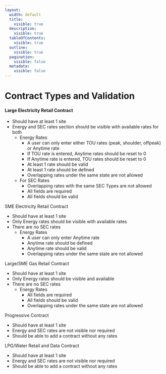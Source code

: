 ```yaml
---
layout:
  width: default
  title:
    visible: true
  description:
    visible: true
  tableOfContents:
    visible: true
  outline:
    visible: true
  pagination:
    visible: false
  metadata:
    visible: false
---
```


# Contract Types and Validation

#### Large Electricity Retail Contract

* Should have at least 1 site
* Energy and SEC rates section should be visible with available rates for both
  * Energy Rates
    * A user can only enter either TOU rates (peak, shoulder, offpeak) or Anytime rate
    * If TOU rate is entered, Anytime rates should be reset to 0
    * If Anytime rate is entered, TOU rates should be reset to 0
    * At least 1 rate should be valid
    * At least 1 rate should be defined
    * Overlapping rates under the same state are not allowed
  * For SEC Rates
    * Overlapping rates with the same SEC Types are not allowed
    * All fields are required
    * All fields should be valid

SME Electricity Retail Contract

* Should have at least 1 site
* Only Energy rates should be visible with available rates
* There are no SEC rates
  * Energy Rates
    * A user can only enter Anytime rate
    * Anytime rate should be defined
    * Anytime rate should be valid
    * Overlapping rates under the same state are not allowed

Large/SME Gas Retail Contract

* Should have at least 1 site
* Only Energy rates should be visible and available
* There are no SEC rates
  * Energy Rates
    * All fields are required
    * All fields should be valid
    * Overlapping rates under the same state are not allowed

Progressive Contract

* Should have at least 1 site
* Energy and SEC rates are not visible nor required
* Should be able to add a contract without any rates

LPG/Water Retail and Data Contract

* Should have at least 1 site
* Energy and SEC rates are not visible nor required
* Should be able to add a contract without any rates
